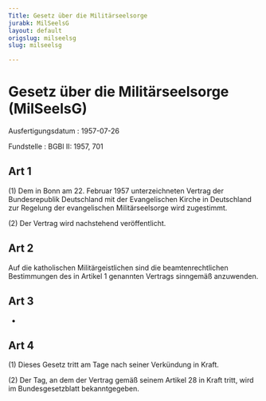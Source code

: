 ```yaml
---
Title: Gesetz über die Militärseelsorge
jurabk: MilSeelsG
layout: default
origslug: milseelsg
slug: milseelsg

---
```


# Gesetz über die Militärseelsorge (MilSeelsG)

Ausfertigungsdatum
:   1957-07-26

Fundstelle
:   BGBl II: 1957, 701



## Art 1

(1) Dem in Bonn am 22. Februar 1957 unterzeichneten Vertrag der Bundesrepublik Deutschland mit der Evangelischen Kirche in Deutschland zur Regelung der evangelischen Militärseelsorge wird zugestimmt.

(2) Der Vertrag wird nachstehend veröffentlicht.


## Art 2

Auf die katholischen Militärgeistlichen sind die beamtenrechtlichen Bestimmungen des in Artikel 1 genannten Vertrags sinngemäß anzuwenden.


## Art 3

-


## Art 4

(1) Dieses Gesetz tritt am Tage nach seiner Verkündung in Kraft.

(2) Der Tag, an dem der Vertrag gemäß seinem Artikel 28 in Kraft tritt, wird im Bundesgesetzblatt bekanntgegeben.


